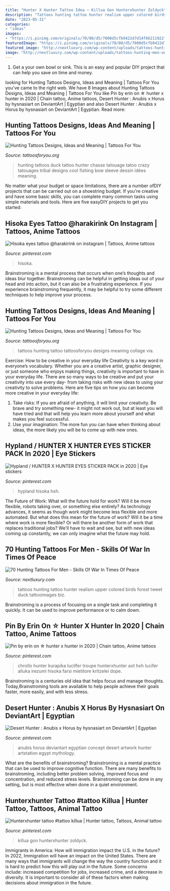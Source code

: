 ```yaml
---
title: "Hunter X Hunter Tattoo Idea ~ Killua Gon Hunterxhunter Zoldyck"
description: "Tattoos hunting tattoo hunter realism upper colored birds forest tweet duck tattooimages biz"
date: "2023-05-31"
categories:
- "ideas"
images:
- "https://i.pinimg.com/originals/70/00/d5/7000d5cfb9422d7d14f66211922f2bd1.png"
featuredImage: "https://i.pinimg.com/originals/70/00/d5/7000d5cfb9422d7d14f66211922f2bd1.png"
featured_image: "http://nextluxury.com/wp-content/uploads/tattoos-hunting-men-on-back.jpg"
image: "http://nextluxury.com/wp-content/uploads/tattoos-hunting-men-on-back.jpg"
---
```



1. Get a your own bowl or sink. This is an easy and popular DIY project that can help you save on time and money.

	

		
looking for Hunting Tattoos Designs, Ideas and Meaning | Tattoos For You you've came to the right web. We have 8 Images about Hunting Tattoos Designs, Ideas and Meaning | Tattoos For You like Pin by erin on ☆ hunter x hunter in 2020 | Chain tattoo, Anime tattoos, Desert Hunter : Anubis x Horus by hysnasiart on DeviantArt | Egyptian and also Desert Hunter : Anubis x Horus by hysnasiart on DeviantArt | Egyptian. Read more:
		
    
## Hunting Tattoos Designs, Ideas And Meaning | Tattoos For You

<img loading=lazy src="https://www.tattoosforyou.org/wp-content/uploads/2014/02/Hunting-Tattoos-Small.jpg" onerror="this.onerror=null;this.src='https://tse2.mm.bing.net/th?id=OIP.K_IAGN_zwTXX_eP79RLocAHaJ3&amp;pid=15.1';" alt="Hunting Tattoos Designs, Ideas and Meaning | Tattoos For You">

_Source: tattoosforyou.org_

>hunting tattoos duck tattoo hunter chasse tatouage tatoo crazy tatouages tribal designs cool fishing bow sleeve dessin idées meaning. 

	

No matter what your budget or space limitations, there are a number ofDIY projects that can be carried out on a shoestring budget. If you're creative and have some basic skills, you can complete many common tasks using simple materials and tools. Here are five easyDIY projects to get you started: 

    
## Hisoka Eyes Tattoo @harakirink On Instagram | Tattoos, Anime Tattoos

<img loading=lazy src="https://i.pinimg.com/736x/62/d0/77/62d077ea12c783e1336e3df62a386dfe.jpg" onerror="this.onerror=null;this.src='https://tse1.mm.bing.net/th?id=OIP.OorLQDblpst1D2Ikjm1vBQHaHa&amp;pid=15.1';" alt="Hisoka eyes tattoo @harakirink on instagram | Tattoos, Anime tattoos">

_Source: pinterest.com_

>hisoka. 

	

Brainstroming is a mental process that occurs when one’s thoughts and ideas blur together. Brainstroming can be helpful in getting ideas out of your head and into action, but it can also be a frustrating experience. If you experience brainstroming frequently, it may be helpful to try some different techniques to help improve your process.

    
## Hunting Tattoos Designs, Ideas And Meaning | Tattoos For You

<img loading=lazy src="https://www.tattoosforyou.org/wp-content/uploads/2013/11/Hunting-Tattoos-For-Men.jpg" onerror="this.onerror=null;this.src='https://tse1.mm.bing.net/th?id=OIP.Kc2DjrE3lFeTVcpkShXz4wHaJ9&amp;pid=15.1';" alt="Hunting Tattoos Designs, Ideas and Meaning | Tattoos For You">

_Source: tattoosforyou.org_

>tattoos hunting tattoo tattoosforyou designs meaning collage via. 

	

Exercise: How to be creative in your everyday life
Creativity is a key word in everyone’s vocabulary. Whether you are a creative artist, graphic designer, or just someone who enjoys making things, creativity is important to have in your everyday life. There are so many ways to be creative and put your creativity into use every day- from taking risks with new ideas to using your creativity to solve problems. Here are five tips on how you can become more creative in your everyday life: 
1. Take risks: If you are afraid of anything, it will limit your creativity. Be brave and try something new- it might not work out, but at least you will have tried and that will help you learn more about yourself and what makes you feel successful. 
2. Use your imagination: The more fun you can have when thinking about ideas, the more likely you will be to come up with new ones.

    
## Hypland / HUNTER X HUNTER EYES STICKER PACK In 2020 | Eye Stickers

<img loading=lazy src="https://i.pinimg.com/736x/b9/e7/ce/b9e7ce1b8fe6a980104b3029788d28ce.jpg" onerror="this.onerror=null;this.src='https://tse3.mm.bing.net/th?id=OIP.AGN_1_ZATR9CJRdTfHVjwQHaHa&amp;pid=15.1';" alt="Hypland / HUNTER X HUNTER EYES STICKER PACK in 2020 | Eye stickers">

_Source: pinterest.com_

>hypland hisoka hxh. 

	

The Future of Work: What will the future hold for work? Will it be more flexible, robots taking over, or something else entirely?
As technology advances, it seems as though work might become less flexible and more automated. But what does this mean for the future of work? Will it be a time where work is more flexible? Or will there be another form of work that replaces traditional jobs? We'll have to wait and see, but with new ideas coming up constantly, we can only imagine what the future may hold.

    
## 70 Hunting Tattoos For Men - Skills Of War In Times Of Peace

<img loading=lazy src="http://nextluxury.com/wp-content/uploads/tattoos-hunting-men-on-back.jpg" onerror="this.onerror=null;this.src='https://tse4.mm.bing.net/th?id=OIP.1j2u-eirMbO8nzkBclKykgHaG0&amp;pid=15.1';" alt="70 Hunting Tattoos For Men - Skills Of War In Times Of Peace">

_Source: nextluxury.com_

>tattoos hunting tattoo hunter realism upper colored birds forest tweet duck tattooimages biz. 

	

Brainstroming is a process of focusing on a single task and completing it quickly. It can be used to improve performance or to calm down.

    
## Pin By Erin On ☆ Hunter X Hunter In 2020 | Chain Tattoo, Anime Tattoos

<img loading=lazy src="https://i.pinimg.com/originals/70/00/d5/7000d5cfb9422d7d14f66211922f2bd1.png" onerror="this.onerror=null;this.src='https://tse3.mm.bing.net/th?id=OIP.tTCDwCScLbp6zVLTLMltDQHaHp&amp;pid=15.1';" alt="Pin by erin on ☆ hunter x hunter in 2020 | Chain tattoo, Anime tattoos">

_Source: pinterest.com_

>chrollo hunter kurapika lucilfer troupe hunterxhunter aot hxh lucifer alluka irezumi hisoka farsi mietitore kritzelei dope. 

	

Brainstroming is a centuries old idea that helps focus and manage thoughts. Today,Brainstroming tools are available to help people achieve their goals faster, more easily, and with less stress.

    
## Desert Hunter : Anubis X Horus By Hysnasiart On DeviantArt | Egyptian

<img loading=lazy src="https://i.pinimg.com/originals/8a/82/65/8a8265471e77a9f1f68e8550596c1e19.png" onerror="this.onerror=null;this.src='https://tse4.mm.bing.net/th?id=OIP.DjJqfLzSBJmUwTsBjR6AVQHaKe&amp;pid=15.1';" alt="Desert Hunter : Anubis x Horus by hysnasiart on DeviantArt | Egyptian">

_Source: pinterest.com_

>anubis horus deviantart egyptian concept desert artwork hunter artstation egypt mythology. 

	

What are the benefits of brainstroming?
Brainstroming is a mental practice that can be used to improve cognitive function. There are many benefits to brainstroming, including better problem solving, improved focus and concentration, and reduced stress levels. Brainstroming can be done in any setting, but is most effective when done in a quiet environment.

    
## Hunterxhunter Tattoo #tattoo Killua | Hunter Tattoo, Tattoos, Animal Tattoo

<img loading=lazy src="https://i.pinimg.com/736x/8c/65/35/8c653546d9b7ab59b4c195fe65ac3b38.jpg" onerror="this.onerror=null;this.src='https://tse1.mm.bing.net/th?id=OIP.PAAYr3K1ZJnekU2pdxeo4wHaJQ&amp;pid=15.1';" alt="Hunterxhunter tattoo #tattoo killua | Hunter tattoo, Tattoos, Animal tattoo">

_Source: pinterest.com_

>killua gon hunterxhunter zoldyck. 

	

Immigrants in America: How will immigration impact the U.S. in the future?
In 2022, Immigration will have an impact on the United States. There are many ways that immigrants will change the way the country function and it is hard to predict how this will play out in the future. Some concerns include: increased competition for jobs, increased crime, and a decrease in diversity. It is important to consider all of these factors when making decisions about immigration in the future.

